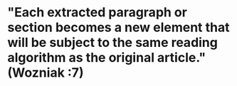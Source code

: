 # "Each extracted paragraph or section becomes a new element that will be subject to the same reading algorithm as the original article." (Wozniak :7)